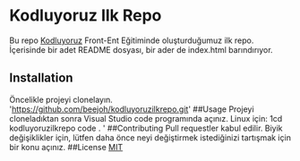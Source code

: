 # Kodluyoruz Ilk Repo
Bu repo [Kodluyoruz](https://www.kodluyoruz.org/) Front-Ent Eğitiminde oluşturduğumuz ilk repo. İçerisinde bir adet README dosyası, bir ader de index.html barındırıyor.
## Installation
Öncelikle projeyi clonelayın. 
'https://github.com/beejoh/kodluyoruzilkrepo.git'
##Usage
Projeyi cloneladıktan sonra Visual Studio code programında açınız.
Linux için:
1cd kodluyoruzilkrepo
code . '
##Contributing
Pull requestler kabul edilir. Biyik değişiklikler için, lütfen daha önce neyi değiştirmek istediğinizi tartışmak için bir konu açınız.
##License
[MIT](https://choosealicense.com/licenses/mit/)